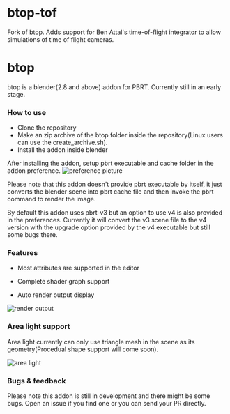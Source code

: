 # btop-tof

Fork of btop. Adds support for Ben Attal's time-of-flight integrator to allow simulations of time of flight cameras.


# btop

btop is a blender(2.8 and above) addon for PBRT.
Currently still in an early stage.

### How to use

  - Clone the repository
  - Make an zip archive of the btop folder inside the repository(Linux users can use the create_archive.sh).
  - Install the addon inside blender

After installing the addon, setup pbrt executable and cache folder in the addon preference.
![preference picture](https://github.com/joeyskeys/btop/blob/master/resources/preference.png)

Please note that this addon doesn't provide pbrt executable by itself, it just converts the blender scene into pbrt cache file and then invoke the pbrt command to render the image.

By default this addon uses pbrt-v3 but an option to use v4 is also provided in the preferences. Currently it will convert the v3 scene file to the v4 version with the upgrade option provided by the v4 executable but still some bugs there.

### Features

  - Most attributes are supported in the editor
  
  - Complete shader graph support
  
  - Auto render output display

![render output](https://github.com/joeyskeys/btop/blob/master/resources/output.png)

### Area light support

Area light currently can only use triangle mesh in the scene as its geometry(Procedual shape support will come soon).

![area light](https://github.com/joeyskeys/btop/blob/master/resources/area_light.png)

### Bugs & feedback
Please note this addon is still in development and there might be some bugs. Open an issue if you find one or you can send your PR directly.